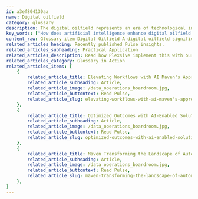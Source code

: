 ```yaml
---
id: a3ef804130aa
name: Digital oilfield
category: glossary
description: The digital oilfield represents an era of technological innovation in the oil and gas sector, leveraging AI, IoT, and automation to enhance real-time data analysis, optimize operations, and significantly increase output while reducing costs and preventing unplanned downtimes.
key_words: ["How does artificial intelligence enhance digital oilfield operations", "What are the benefits of IoT in managing digital oilfields", "Can augmented reality improve efficiency in digital oilfield management", "What role does mobile connectivity play in the advancement of digital oilfields", "How can cloud platforms transform the data management in digital oilfields", "How does real-time data analysis impact decisions in digital oilfield operations", "What cost reductions can be expected from implementing a digital oilfield", "How does a digital oilfield minimize the risk of unpredicted well shutdowns", "Why is automation critical for the success of digital oilfields", "What are the latest trends in digital oilfield technology adoption"]
content_raw: Glossary item Digital Oilfield A digital oilfield signifies a new era of technological advancement for the oil and gas industry. This innovative concept incorporates a variety of emerging technologies such as artificial intelligence (AI), the Internet of Things (IoT), augmented reality, mobile connectivity, and cloud platforms. The prime goal of a digital oilfield is to assist operators in real-time collection, analysis, and action on field production data. Businesses globally are recognizing the enormous potential the digital oilfield has on boosting their competitiveness. By integrating the latest in digital technology and optimizing operations, a digital oilfield can significantly amplify output. It promises to deliver substantial cost reductions and minimize unpredicted shutdowns of wells and equipment. The digital oilfield approach leverages data from all touchpoints across the value chain with the help of IoT. Operators and engineers can then utilize this for real-time analysis of their facilities and make informed decisions to optimize performance. Notably, automation plays a pivotal role in the efficiency of the digital oilfield concept. By automating routine tasks such as equipment monitoring, it enables talented professionals to apply their skills more effectively and address complex issues. Therefore, the digital oilfield serves as the embodiment of maximizing productivity through technological solutions in the modern world. With Maven Technologies, businesses can unlock the power of digital oilfields and experience the benefits of pioneering technologies implemented by seasoned professionals.
related_articles_heading: Recently published Pulse insights.
related_articles_subheading: Practical Application
related_articles_description: Read how Plexsive implement this with our clients.
related_articles_category: Glossary in Action
related_articles_items: [
	{
		related_article_title: Elevating Workflows with AI Maven's Approach,
		related_article_subheading: Article,
		related_article_image: /data_operations_boardroom.jpg,
		related_article_buttontext: Read Pulse,
		related_article_slug: elevating-workflows-with-ai-maven's-approach
	},
	{
		related_article_title: Optimized Outcomes with AI-Enabled Solutions,
		related_article_subheading: Article,
		related_article_image: /data_operations_boardroom.jpg,
		related_article_buttontext: Read Pulse,
		related_article_slug: optimized-outcomes-with-ai-enabled-solutions
	},
	{
		related_article_title: Maven Transforming the Landscape of Autonomous Vehicles,
		related_article_subheading: Article,
		related_article_image: /data_operations_boardroom.jpg,
		related_article_buttontext: Read Pulse,
		related_article_slug: maven-transforming-the-landscape-of-autonomous-vehicles
	},
]
---
```

